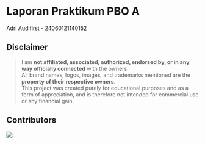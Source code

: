<div align="left">
  <h1>Laporan Praktikum PBO A</h1>
</div>

<p>Adri Audifirst - 24060121140152</p>

## Disclaimer
> I am **not affiliated, associated, authorized, endorsed by, or in any way officially connected** with the owners. </br>
> All brand names, logos, images, and trademarks mentioned are the **property of their respective owners**. </br>
> This project was created purely for educational purposes and as a form of appreciation, and is therefore not intended for commercial use or any financial gain.

## Contributors
<a href="https://github.com/hanyaseorangpelajar/PraktikumPBOA-24060121140152/graphs/contributors">
  <img src="https://contrib.rocks/image?repo=hanyaseorangpelajar/PraktikumPBOA-24060121140152" />
</a>
